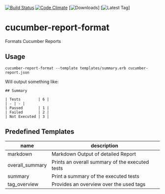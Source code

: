 [![Build Status](https://travis-ci.org/funkwerk/cucumber-report-format.svg)](https://travis-ci.org/funkwerk/cucumber-report-format)
[![Code Climate](https://codeclimate.com/github/funkwerk/cucumber-report-format/badges/gpa.svg)](https://codeclimate.com/github/funkwerk/cucumber-report-format)
[![Downloads](https://img.shields.io/gem/dt/cucumber-report-format.svg)]
[![Latest Tag](https://img.shields.io/github/tag/funkwerk/cucumber-report-format.svg)]

# cucumber-report-format
Formats Cucumber Reports

## Usage

`cucumber-report-format --template templates/summary.erb cucumber-report.json`

Will output something like:
```
## Summary

| Tests        | 6 |
| - | - |
| Passed       | 1 |
| Failed       | 2 |
| Not Executed | 3 |

```

## Predefined Templates

| name | description |
| ---- | ----------- |
| markdown | Markdown Output of detailed Report |
| overall_summary | Prints an overall summary of the executed tests |
| summary | Print a summary of the executed tests |
| tag_overview | Provides an overview over the used tags |
